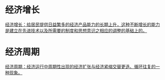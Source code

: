 # 经济增长

<u>经济增长：给居民提供日益繁多的经济产品能力的长期上升，这种不断增长的能力是建立在先进技术以及所需要的制度和思想意识之相应的调整的基础上的。</u>

# 经济周期

<u>经济周期：经济运行中周期性出现的经济扩张与经济紧缩交替更迭、循环往复的一种现象。</u>

